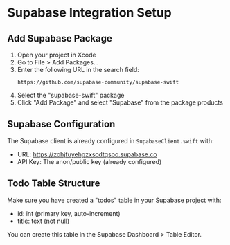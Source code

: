 # Supabase Integration Setup

## Add Supabase Package
1. Open your project in Xcode
2. Go to File > Add Packages...
3. Enter the following URL in the search field:
   ```
   https://github.com/supabase-community/supabase-swift
   ```
4. Select the "supabase-swift" package
5. Click "Add Package" and select "Supabase" from the package products

## Supabase Configuration
The Supabase client is already configured in `SupabaseClient.swift` with:
- URL: https://zohjfuyehgzxscdtqsoo.supabase.co
- API Key: The anon/public key (already configured)

## Todo Table Structure
Make sure you have created a "todos" table in your Supabase project with:
- id: int (primary key, auto-increment)
- title: text (not null)

You can create this table in the Supabase Dashboard > Table Editor. 
